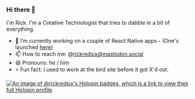 ### Hi there 👋

I'm Rick. I'm a Creative Technologist that tries to dabble in a bit of everything. 

- 🔭 I’m currently working on a couple of React Native apps - (One's launched [here](https://streamerbanbingo.com))
- 📫 How to reach me: @rickredsix@mastodon.social
- 😄 Pronouns: he / him
- ⚡ Fun fact: I used to work at the bird site before it got X'd out.
  
[![An image of @rickredsix's Holopin badges, which is a link to view their full Holopin profile](https://holopin.me/rickredsix)](https://holopin.io/@rickredsix)

<!--
**RickRedSix/rickredsix** is a ✨ _special_ ✨ repository because its `README.md` (this file) appears on your GitHub profile.

Here are some ideas to get you started:

- 🔭 I’m currently working on ...
- 🌱 I’m currently learning ...
- 👯 I’m looking to collaborate on ...
- 🤔 I’m looking for help with ...
- 💬 Ask me about ...
- 📫 How to reach me: ...
- 😄 Pronouns: ...
- ⚡ Fun fact: ...
-->
